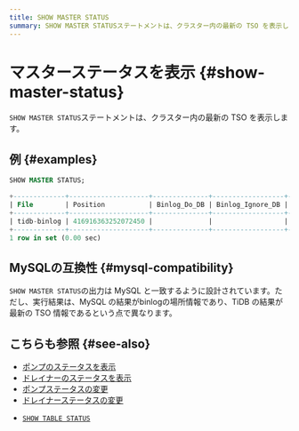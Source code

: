 ```yaml
---
title: SHOW MASTER STATUS
summary: SHOW MASTER STATUSステートメントは、クラスター内の最新の TSO を表示します。MySQLの互換性はありますが、実行結果は異なります。TiDB関連の他のステータスも参照できます。
---
```


# マスターステータスを表示 {#show-master-status}

`SHOW MASTER STATUS`ステートメントは、クラスター内の最新の TSO を表示します。

## 例 {#examples}

```sql
SHOW MASTER STATUS;
```

```sql
+-------------+--------------------+--------------+------------------+-------------------+
| File        | Position           | Binlog_Do_DB | Binlog_Ignore_DB | Executed_Gtid_Set |
+-------------+--------------------+--------------+------------------+-------------------+
| tidb-binlog | 416916363252072450 |              |                  |                   |
+-------------+--------------------+--------------+------------------+-------------------+
1 row in set (0.00 sec)
```

## MySQLの互換性 {#mysql-compatibility}

`SHOW MASTER STATUS`の出力は MySQL と一致するように設計されています。ただし、実行結果は、MySQL の結果がbinlogの場所情報であり、TiDB の結果が最新の TSO 情報であるという点で異なります。

## こちらも参照 {#see-also}

<CustomContent platform="tidb">

-   [ポンプのステータスを表示](/sql-statements/sql-statement-show-pump-status.md)
-   [ドレイナーのステータスを表示](/sql-statements/sql-statement-show-drainer-status.md)
-   [ポンプステータスの変更](/sql-statements/sql-statement-change-pump.md)
-   [ドレイナーステータスの変更](/sql-statements/sql-statement-change-drainer.md)

</CustomContent>

<CustomContent platform="tidb-cloud">

-   [`SHOW TABLE STATUS`](/sql-statements/sql-statement-show-table-status.md)

</CustomContent>
